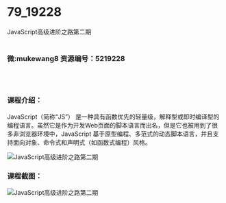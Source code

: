 # 79_19228
JavaScript高级进阶之路第二期
<br/></br>
<h3>微:mukewang8 资源编号：5219228</h3>
<br/></br>
<h3>课程介绍：</h3>
<p>JavaScript（简称“JS”） 是一种具有函数优先的轻量级，解释型或即时编译型的编程语言。虽然它是作为开发Web页面的脚本语言而出名，但是它也被用到了很多非浏览器环境中，JavaScript 基于原型编程、多范式的动态脚本语言，并且支持面向对象、命令式和声明式（如函数式编程）风格。</p>
<p><img src="https://www.ko996.com/wp-content/uploads/img/2021/03/1-103-300x189.png" alt="JavaScript高级进阶之路第二期"></p>
<div class="info-desc">
<h3>课程截图：</h3>
<p><img src="https://www.ko996.com/wp-content/uploads/img/2021/03/2-106.png" alt="JavaScript高级进阶之路第二期"></p>


			
</div>
